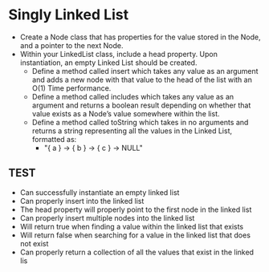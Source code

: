 # Singly Linked List
- Create a Node class that has properties for the value stored in the Node, and a pointer to the next Node.
- Within your LinkedList class, include a head property. Upon instantiation, an empty Linked List should be created.
  - Define a method called insert which takes any value as an argument and adds a new node with that value to the head of the list with an O(1) Time performance.
  - Define a method called includes which takes any value as an argument and returns a boolean result depending on whether that value exists as a Node’s value somewhere within the list.
  - Define a method called toString which takes in no arguments and returns a string representing all the values in the Linked List, formatted as:
    -  "{ a } -> { b } -> { c } -> NULL"

## TEST
- Can successfully instantiate an empty linked list
- Can properly insert into the linked list
- The head property will properly point to the first node in the linked list
- Can properly insert multiple nodes into the linked list
- Will return true when finding a value within the linked list that exists
- Will return false when searching for a value in the linked list that does not exist
- Can properly return a collection of all the values that exist in the linked lis
 


